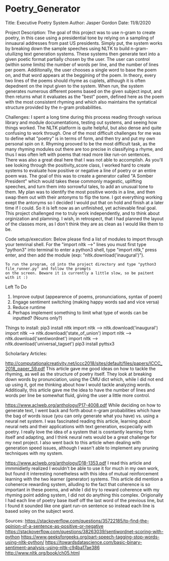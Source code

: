 # Poetry_Generator

Title: Executive Poetry System
Author: Jasper Gordon
Date: 11/8/2020

Project Description:
    The goal of this project was to use n-gram to create poetry, in this case using a presidential tone by relying on a sampling of innuaural addresses from past US presidents. Simply put, the system works by breaking down the sample speeches using NLTK to
    build n-gram-utuilizng text generation systems. These systems then generate text into a given poetic format
    partially chosen by the user. The user can control (within some limits) the number of words per line, and the
    number of lines per poem. Addiitonally, the user chooses a single word to base the poem on, and that word
    appears at the beggining of the poem. In theory, every two lines of the poems should rhyme as cuplets,
    although it is often depednent on the input given to the system. When run, the system generates numerous
    different poems based on the given subject input, and then returns what it evaluates as the "best" poem,
    defined here as the poem with the most consistent rhyming and which also maintains the syntatical structure
    provided by the n-gram probabilities.

Challenges:
    I spent a long time during this process reading through various library and module documentations,
    testing out systems, and seeing how things worked. The NLTK platform is quite helpful, but also
    dense and quite confusing to work through. One of the most difficult challenges for me was to
    define what "poetry" is in terms of form, and then try and put my own personal spin on it.
    Rhyming prooved to be the most difficult task, as the many rhyming modules out there are too
    precise in classifying a rhyme, and thus I was often left with poems that read more like
    run-on sentences. There was also a great deal here that I was not able to accomplish. As you'll
    see looking through the positivity_score class, I worked hard to create systems to evaluate how
    positive or negative a line of poetry or an entire poem was. The goal of this was to create a 
    generator called "A Somber President" which would takes these commonly magestic, uplifting
    speeches, and turn them into sorrowful tales, to add an unusual tone to them. My plan was to 
    identify the most positive words in a line, and then swap them out with their antonyms to
    flip the tone. I got everything working exept the antonyms so I decided I would put that on hold
    and finish at a later time if I could. So it is left now as an unfinished, yet achievable final goal.
    This project challenged me to truly work independently, and to think about orginization and plamning.
    I wish, in retrospect, that I had planned the layout of the classes more, as I don't think they are as
    clean as I would like them to be.

Code setup/execution:
    Below please find a list of modules to import through your temrinal shell. For the "import nltk -->" lines
    you must first type "python3" into terminal to enter a python3 shell, type "import nltk," press enter,
    and then add the module (exp: "nltk.download('inaugural')").
    
    To run the program, cd into the project directory and type "python3 file_runner.py" and follow the prompts
    on the screen. Beware it is currently a little slow, so be paitent with it :)


Left To Do
1. Improve output (appearence of poems, pronunciations, syntax of poem)
2. Engage sentiment switching (making happy words sad and vice versa)
3. Reduce runtime
4. Perhaps implement something to limit what type of words can be inputted? (Nouns only?)


Things to install:
pip3 install nltk
import nltk --> nltk.download('inaugural')
import nltk --> nltk.download('state_of_union')
import nltk --> nltk.download('sentiwordnet')
import nltk --> nltk.download('universal_tagset')
pip3 install pyttsx3


Scholarlary Articles:

http://computationalcreativity.net/iccc2018/sites/default/files/papers/ICCC_2018_paper_59.pdf
    This article gave me good ideas on how to tackle the rhyming, as well as the structure of poetry itself. They
    look at breaking down words by pronunciation, using the CMU dict which, while I did not end up using it, got me
    thinking about how I would tackle analyzing words. Additioally, this article gave me the idea to have the number
    of lines and words per line be somewhat fluid, giving the user a little more control.

https://www.aclweb.org/anthology/P17-4008.pdf 
    While deciding on how to generate text, I went back and forth about n-gram probabilities
    which have the bag of words issue (you can only generate what you have) vs. using a neural net system.
    I was fascinated reading this article, learning about neural nets and their applications with text
    generation, escpecially with poetry. I really love the idea of a system that is cosntantly learning
    from itself and adapting, and I think neural nets would be a great challenge for my next project. I also
    went back to this article when dealing with generation speed issues, although I wasn't able to implement
    any pruning techniques with my system.

https://www.aclweb.org/anthology/D18-1353.pdf
    I read this article and immmidietly realized I wouldn't be able to use it for much in my own work,
    but found it interesting nonetheless with this idea of mutual reinforcement learning with the two
    learner (generator) systems. This article did mention a cohenerce rewarding system, alluding to
    the fact that coherence is so important in these poems, and while I did try to reward coherence
    with my rhyming point adding system, I did not do anything this complex. Origionally I had
    each line of poetry base itself off the last word of the previous line, but I found it
    sounded like one giant run-on sentence so instead each line is based soley on the subject
    word.

Sources:
https://stackoverflow.com/questions/35722185/to-find-the-opinion-of-a-sentence-as-positive-or-negative
https://stackoverflow.com/questions/38263039/sentiwordnet-scoring-with-python 
https://www.geeksforgeeks.org/part-speech-tagging-stop-words-using-nltk-python/
https://towardsdatascience.com/basic-binary-sentiment-analysis-using-nltk-c94ba17ae386
http://www.nltk.org/book/ch05.html 
